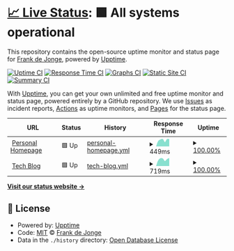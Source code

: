 # [📈 Live Status](https://demo.upptime.js.org): <!--live status--> **🟩 All systems operational**

This repository contains the open-source uptime monitor and status page for [Frank de Jonge](http://blog.frankdejonge.nl/), powered by [Upptime](https://github.com/upptime/upptime).

[![Uptime CI](https://github.com/frankdejonge/uptime-monirots/workflows/Uptime%20CI/badge.svg)](https://github.com/frankdejonge/uptime-monirots/actions?query=workflow%3A%22Uptime+CI%22)
[![Response Time CI](https://github.com/frankdejonge/uptime-monirots/workflows/Response%20Time%20CI/badge.svg)](https://github.com/frankdejonge/uptime-monirots/actions?query=workflow%3A%22Response+Time+CI%22)
[![Graphs CI](https://github.com/frankdejonge/uptime-monirots/workflows/Graphs%20CI/badge.svg)](https://github.com/frankdejonge/uptime-monirots/actions?query=workflow%3A%22Graphs+CI%22)
[![Static Site CI](https://github.com/frankdejonge/uptime-monirots/workflows/Static%20Site%20CI/badge.svg)](https://github.com/frankdejonge/uptime-monirots/actions?query=workflow%3A%22Static+Site+CI%22)
[![Summary CI](https://github.com/frankdejonge/uptime-monirots/workflows/Summary%20CI/badge.svg)](https://github.com/frankdejonge/uptime-monirots/actions?query=workflow%3A%22Summary+CI%22)

With [Upptime](https://upptime.js.org), you can get your own unlimited and free uptime monitor and status page, powered entirely by a GitHub repository. We use [Issues](https://github.com/frankdejonge/uptime-monirots/issues) as incident reports, [Actions](https://github.com/frankdejonge/uptime-monirots/actions) as uptime monitors, and [Pages](https://demo.upptime.js.org) for the status page.

<!--start: status pages-->
<!-- This summary is generated by Upptime (https://github.com/upptime/upptime) -->
<!-- Do not edit this manually, your changes will be overwritten -->
<!-- prettier-ignore -->
| URL | Status | History | Response Time | Uptime |
| --- | ------ | ------- | ------------- | ------ |
| <img alt="" src="https://favicons.githubusercontent.com/frankdejonge.nl" height="13"> [Personal Homepage](https://frankdejonge.nl) | 🟩 Up | [personal-homepage.yml](https://github.com/frankdejonge/uptime-monitors/commits/HEAD/history/personal-homepage.yml) | <details><summary><img alt="Response time graph" src="./graphs/personal-homepage/response-time-week.png" height="20"> 449ms</summary><br><a href="https://status.frankdejonge.nl/history/personal-homepage"><img alt="Response time 449" src="https://img.shields.io/endpoint?url=https%3A%2F%2Fraw.githubusercontent.com%2Ffrankdejonge%2Fuptime-monitors%2FHEAD%2Fapi%2Fpersonal-homepage%2Fresponse-time.json"></a><br><a href="https://status.frankdejonge.nl/history/personal-homepage"><img alt="24-hour response time 449" src="https://img.shields.io/endpoint?url=https%3A%2F%2Fraw.githubusercontent.com%2Ffrankdejonge%2Fuptime-monitors%2FHEAD%2Fapi%2Fpersonal-homepage%2Fresponse-time-day.json"></a><br><a href="https://status.frankdejonge.nl/history/personal-homepage"><img alt="7-day response time 449" src="https://img.shields.io/endpoint?url=https%3A%2F%2Fraw.githubusercontent.com%2Ffrankdejonge%2Fuptime-monitors%2FHEAD%2Fapi%2Fpersonal-homepage%2Fresponse-time-week.json"></a><br><a href="https://status.frankdejonge.nl/history/personal-homepage"><img alt="30-day response time 449" src="https://img.shields.io/endpoint?url=https%3A%2F%2Fraw.githubusercontent.com%2Ffrankdejonge%2Fuptime-monitors%2FHEAD%2Fapi%2Fpersonal-homepage%2Fresponse-time-month.json"></a><br><a href="https://status.frankdejonge.nl/history/personal-homepage"><img alt="1-year response time 449" src="https://img.shields.io/endpoint?url=https%3A%2F%2Fraw.githubusercontent.com%2Ffrankdejonge%2Fuptime-monitors%2FHEAD%2Fapi%2Fpersonal-homepage%2Fresponse-time-year.json"></a></details> | <details><summary><a href="https://status.frankdejonge.nl/history/personal-homepage">100.00%</a></summary><a href="https://status.frankdejonge.nl/history/personal-homepage"><img alt="All-time uptime 100.00%" src="https://img.shields.io/endpoint?url=https%3A%2F%2Fraw.githubusercontent.com%2Ffrankdejonge%2Fuptime-monitors%2FHEAD%2Fapi%2Fpersonal-homepage%2Fuptime.json"></a><br><a href="https://status.frankdejonge.nl/history/personal-homepage"><img alt="24-hour uptime 100.00%" src="https://img.shields.io/endpoint?url=https%3A%2F%2Fraw.githubusercontent.com%2Ffrankdejonge%2Fuptime-monitors%2FHEAD%2Fapi%2Fpersonal-homepage%2Fuptime-day.json"></a><br><a href="https://status.frankdejonge.nl/history/personal-homepage"><img alt="7-day uptime 100.00%" src="https://img.shields.io/endpoint?url=https%3A%2F%2Fraw.githubusercontent.com%2Ffrankdejonge%2Fuptime-monitors%2FHEAD%2Fapi%2Fpersonal-homepage%2Fuptime-week.json"></a><br><a href="https://status.frankdejonge.nl/history/personal-homepage"><img alt="30-day uptime 100.00%" src="https://img.shields.io/endpoint?url=https%3A%2F%2Fraw.githubusercontent.com%2Ffrankdejonge%2Fuptime-monitors%2FHEAD%2Fapi%2Fpersonal-homepage%2Fuptime-month.json"></a><br><a href="https://status.frankdejonge.nl/history/personal-homepage"><img alt="1-year uptime 100.00%" src="https://img.shields.io/endpoint?url=https%3A%2F%2Fraw.githubusercontent.com%2Ffrankdejonge%2Fuptime-monitors%2FHEAD%2Fapi%2Fpersonal-homepage%2Fuptime-year.json"></a></details>
| <img alt="" src="https://favicons.githubusercontent.com/blog.frankdejonge.nl" height="13"> [Tech Blog](https://blog.frankdejonge.nl) | 🟩 Up | [tech-blog.yml](https://github.com/frankdejonge/uptime-monitors/commits/HEAD/history/tech-blog.yml) | <details><summary><img alt="Response time graph" src="./graphs/tech-blog/response-time-week.png" height="20"> 719ms</summary><br><a href="https://status.frankdejonge.nl/history/tech-blog"><img alt="Response time 719" src="https://img.shields.io/endpoint?url=https%3A%2F%2Fraw.githubusercontent.com%2Ffrankdejonge%2Fuptime-monitors%2FHEAD%2Fapi%2Ftech-blog%2Fresponse-time.json"></a><br><a href="https://status.frankdejonge.nl/history/tech-blog"><img alt="24-hour response time 719" src="https://img.shields.io/endpoint?url=https%3A%2F%2Fraw.githubusercontent.com%2Ffrankdejonge%2Fuptime-monitors%2FHEAD%2Fapi%2Ftech-blog%2Fresponse-time-day.json"></a><br><a href="https://status.frankdejonge.nl/history/tech-blog"><img alt="7-day response time 719" src="https://img.shields.io/endpoint?url=https%3A%2F%2Fraw.githubusercontent.com%2Ffrankdejonge%2Fuptime-monitors%2FHEAD%2Fapi%2Ftech-blog%2Fresponse-time-week.json"></a><br><a href="https://status.frankdejonge.nl/history/tech-blog"><img alt="30-day response time 719" src="https://img.shields.io/endpoint?url=https%3A%2F%2Fraw.githubusercontent.com%2Ffrankdejonge%2Fuptime-monitors%2FHEAD%2Fapi%2Ftech-blog%2Fresponse-time-month.json"></a><br><a href="https://status.frankdejonge.nl/history/tech-blog"><img alt="1-year response time 719" src="https://img.shields.io/endpoint?url=https%3A%2F%2Fraw.githubusercontent.com%2Ffrankdejonge%2Fuptime-monitors%2FHEAD%2Fapi%2Ftech-blog%2Fresponse-time-year.json"></a></details> | <details><summary><a href="https://status.frankdejonge.nl/history/tech-blog">100.00%</a></summary><a href="https://status.frankdejonge.nl/history/tech-blog"><img alt="All-time uptime 100.00%" src="https://img.shields.io/endpoint?url=https%3A%2F%2Fraw.githubusercontent.com%2Ffrankdejonge%2Fuptime-monitors%2FHEAD%2Fapi%2Ftech-blog%2Fuptime.json"></a><br><a href="https://status.frankdejonge.nl/history/tech-blog"><img alt="24-hour uptime 100.00%" src="https://img.shields.io/endpoint?url=https%3A%2F%2Fraw.githubusercontent.com%2Ffrankdejonge%2Fuptime-monitors%2FHEAD%2Fapi%2Ftech-blog%2Fuptime-day.json"></a><br><a href="https://status.frankdejonge.nl/history/tech-blog"><img alt="7-day uptime 100.00%" src="https://img.shields.io/endpoint?url=https%3A%2F%2Fraw.githubusercontent.com%2Ffrankdejonge%2Fuptime-monitors%2FHEAD%2Fapi%2Ftech-blog%2Fuptime-week.json"></a><br><a href="https://status.frankdejonge.nl/history/tech-blog"><img alt="30-day uptime 100.00%" src="https://img.shields.io/endpoint?url=https%3A%2F%2Fraw.githubusercontent.com%2Ffrankdejonge%2Fuptime-monitors%2FHEAD%2Fapi%2Ftech-blog%2Fuptime-month.json"></a><br><a href="https://status.frankdejonge.nl/history/tech-blog"><img alt="1-year uptime 100.00%" src="https://img.shields.io/endpoint?url=https%3A%2F%2Fraw.githubusercontent.com%2Ffrankdejonge%2Fuptime-monitors%2FHEAD%2Fapi%2Ftech-blog%2Fuptime-year.json"></a></details>

<!--end: status pages-->

[**Visit our status website →**](https://demo.upptime.js.org)

## 📄 License

- Powered by: [Upptime](https://github.com/upptime/upptime)
- Code: [MIT](./LICENSE) © [Frank de Jonge](http://blog.frankdejonge.nl/)
- Data in the `./history` directory: [Open Database License](https://opendatacommons.org/licenses/odbl/1-0/)
